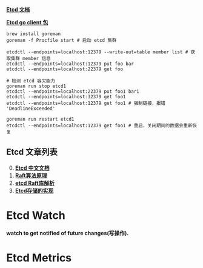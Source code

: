 

**[Etcd 文档](https://etcd.io/docs/v3.4.0/integrations/)**

**[Etcd go client 包](https://github.com/etcd-io/etcd/blob/master/clientv3/README.md)**

```shell script
brew install goreman
goreman -f Procfile start # 启动 etcd 集群

etcdctl --endpoints=localhost:12379 --write-out=table member list # 获取集群 member 信息
etcdctl --endpoints=localhost:12379 put foo bar
etcdctl --endpoints=localhost:22379 get foo

# 检测 etcd 容灾能力
goreman run stop etcd1
etcdctl --endpoints=localhost:22379 put foo1 bar1
etcdctl --endpoints=localhost:32379 get foo1
etcdctl --endpoints=localhost:12379 get foo1 # 强制链接，报错 'DeadlineExceeded'

goreman run restart etcd1
etcdctl --endpoints=localhost:12379 get foo1 # 重启，关闭期间的数据会重新恢复
```



## Etcd 文章列表
0. **[Etcd 中文文档](https://doczhcn.gitbook.io/etcd/)**
1. **[Raft算法原理](https://www.codedump.info/post/20180921-raft/)**
2. **[etcd Raft库解析](https://www.codedump.info/post/20180922-etcd-raft/)**
3. **[Etcd存储的实现](https://www.codedump.info/post/20181125-etcd-server/)**


# Etcd Watch
**watch to get notified of future changes(写操作).**

# Etcd Metrics


